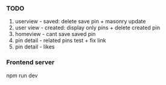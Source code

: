 ### TODO
1. userview - saved: delete save pin + masonry update
2. user view - created: display only pins + delete created pin
4. homeview - cant save saved pin
5. pin detail - related pins test + fix link
6. pin detail - likes

### Frontend server
npm run dev
